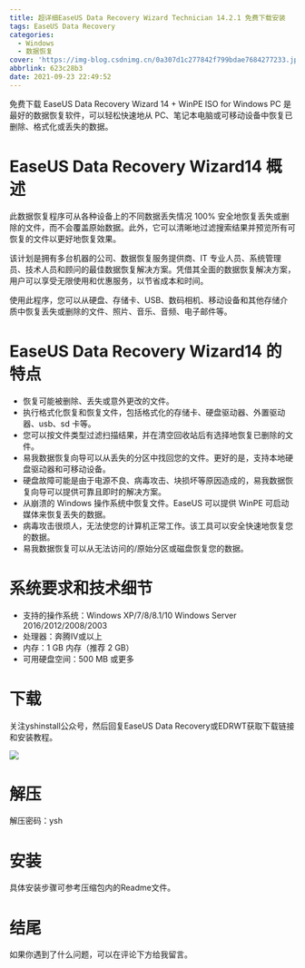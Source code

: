 ```yaml
---
title: 超详细EaseUS Data Recovery Wizard Technician 14.2.1 免费下载安装
tags: EaseUS Data Recovery
categories:
  - Windows
  - 数据恢复
cover: 'https://img-blog.csdnimg.cn/0a307d1c277842f799bdae7684277233.jpg'
abbrlink: 623c28b3
date: 2021-09-23 22:49:52
---
```


免费下载 EaseUS Data Recovery Wizard 14 + WinPE ISO for Windows PC 是最好的数据恢复软件，可以轻松快速地从 PC、笔记本电脑或可移动设备中恢复已删除、格式化或丢失的数据。

# EaseUS Data Recovery Wizard14 概述
此数据恢复程序可从各种设备上的不同数据丢失情况 100% 安全地恢复丢失或删除的文件，而不会覆盖原始数据。此外，它可以清晰地过滤搜索结果并预览所有可恢复的文件以更好地恢复效果。

该计划是拥有多台机器的公司、数据恢复服务提供商、IT 专业人员、系统管理员、技术人员和顾问的最佳数据恢复解决方案。凭借其全面的数据恢复解决方案，用户可以享受无限使用和优惠服务，以节省成本和时间。

使用此程序，您可以从硬盘、存储卡、USB、数码相机、移动设备和其他存储介质中恢复丢失或删除的文件、照片、音乐、音频、电子邮件等。

# EaseUS Data Recovery Wizard14 的特点
- 恢复可能被删除、丢失或意外更改的文件。
- 执行格式化恢复和恢复文件，包括格式化的存储卡、硬盘驱动器、外置驱动器、usb、sd 卡等。
- 您可以按文件类型过滤扫描结果，并在清空回收站后有选择地恢复已删除的文件。
- 易我数据恢复向导可以从丢失的分区中找回您的文件。更好的是，支持本地硬盘驱动器和可移动设备。
- 硬盘故障可能是由于电源不良、病毒攻击、块损坏等原因造成的，易我数据恢复向导可以提供可靠且即时的解决方案。
- 从崩溃的 Windows 操作系统中恢复文件。EaseUS 可以提供 WinPE 可启动媒体来恢复丢失的数据。
- 病毒攻击很烦人，无法使您的计算机正常工作。该工具可以安全快速地恢复您的数据。
- 易我数据恢复可以从无法访问的/原始分区或磁盘恢复您的数据。

# 系统要求和技术细节
- 支持的操作系统：Windows XP/7/8/8.1/10 Windows Server 2016/2012/2008/2003
- 处理器：奔腾IV或以上
- 内存：1 GB 内存（推荐 2 GB）
- 可用硬盘空间：500 MB 或更多

# 下载
关注yshinstall公众号，然后回复EaseUS Data Recovery或EDRWT获取下载链接和安装教程。

![](https://img-blog.csdnimg.cn/f824f9d6c4ca40549a3d02de1938c17c.jpg#pic_center)

# 解压
解压密码：ysh

# 安装
具体安装步骤可参考压缩包内的Readme文件。

# 结尾
如果你遇到了什么问题，可以在评论下方给我留言。

